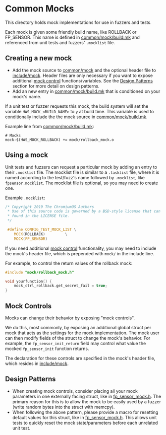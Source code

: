 # Common Mocks
This directory holds mock implementations for use in fuzzers and tests.

Each mock is given some friendly build name, like ROLLBACK or FP_SENSOR.
This name is defined in [common/mock/build.mk](build.mk) and referenced
from unit tests and fuzzers' `.mocklist` file.

## Creating a new mock

* Add the mock source to [common/mock](/common/mock) and the
  optional header file to [include/mock](/include/mock).
  Header files are only necessary if you want to expose additional
  [mock control](#mock-controls) functions/variables.
  See the [Design Patterns](#design-patterns) section
  for more detail on design patterns.
* Add an new entry in [common/mock/build.mk](build.mk)
  that is conditioned on your mock's name.

If a unit test or fuzzer requests this mock, the build system will
set the variable `HAS_MOCK_<BUILD_NAME>` to `y` at build time.
This variable is used to conditionally include the the mock source
in [common/mock/build.mk](build.mk).

Example line from [common/mock/build.mk](build.mk):

```make
# Mocks
mock-$(HAS_MOCK_ROLLBACK) += mock/rollback_mock.o
```

## Using a mock
Unit tests and fuzzers can request a particular mock by adding an entry to
their `.mocklist` file. The mocklist file is similar to a `.tasklist`
file, where it is named according to the test/fuzz's name followed by
`.mocklist`, like `fpsensor.mocklist`.
The mocklist file is optional, so you may need to create one.

Example `.mocklist`:

```c
/* Copyright 2019 The ChromiumOS Authors
 * Use of this source code is governed by a BSD-style license that can be
 * found in the LICENSE file.
 */

 #define CONFIG_TEST_MOCK_LIST \
	MOCK(ROLLBACK)         \
	MOCK(FP_SENSOR)
```

If you need additional [mock control](#mock-controls) functionality,
you may need to include the mock's header file, which is prepended
with `mock/` in the include line.

For example, to control the return values of the rollback mock:

```c
#include "mock/rollback_mock.h"

void yourfunction() {
	mock_ctrl_rollback.get_secret_fail = true;
}
```

## Mock Controls
Mocks can change their behavior by exposing "mock controls".

We do this, most commonly, by exposing an additional global struct
per mock that acts as the settings for the mock implementation.
The mock user can then modify fields of the struct to change the mock's behavior.
For example, the `fp_sensor_init_return` field may control what value
the mocked `fp_sensor_init` function returns.

The declaration for these controls are specified in the mock's header file,
which resides in [include/mock](/include/mock).

## Design Patterns
* When creating mock controls, consider placing all your mock parameters in
  one externally facing struct, like in
  [fp_sensor_mock.h](/include/mock/fp_sensor_mock.h).
  The primary reason for this is to allow the mock to be easily used
  by a fuzzer (write random bytes into the struct with memcpy).
* When following the above pattern, please provide a macro for resetting
  default values for this struct, like in
  [fp_sensor_mock.h](/include/mock/fp_sensor_mock.h).
  This allows unit tests to quickly reset the mock state/parameters
  before each unrelated unit test.
